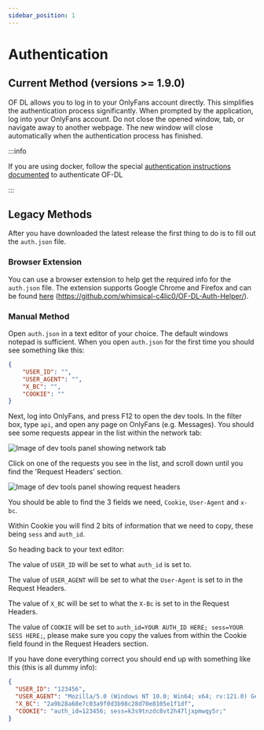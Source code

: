 ```yaml
---
sidebar_position: 1
---
```


# Authentication

## Current Method (versions >= 1.9.0)

OF DL allows you to log in to your OnlyFans account directly. This simplifies the authentication process significantly.
When prompted by the application, log into your OnlyFans account. Do not close the opened window, tab, or navigate away to another webpage.
The new window will close automatically when the authentication process has finished.

:::info

If you are using docker, follow the special [authentication instructions documented](/docs/installation/docker) to authenticate OF-DL

:::

## Legacy Methods

After you have downloaded the latest release the first thing to do is to fill out the `auth.json` file.

### Browser Extension

You can use a browser extension to help get the required info for the `auth.json` file. The extension supports Google Chrome and Firefox and can be found [here](https://github.com/whimsical-c4lic0/OF-DL-Auth-Helper/) (https://github.com/whimsical-c4lic0/OF-DL-Auth-Helper/).

### Manual Method

Open `auth.json` in a text editor of your choice. The default windows notepad is sufficient. When you open `auth.json` for the first time you should see something like this:

```json
{
    "USER_ID": "",
    "USER_AGENT": "",
    "X_BC": "",
    "COOKIE": ""
}
```

Next, log into OnlyFans, and press F12 to open the dev tools. In the filter box, type `api`, and open any page on OnlyFans (e.g. Messages). You should see some requests appear in the list within the network tab:

![Image of dev tools panel showing network tab](/img/network_tab.png)

Click on one of the requests you see in the list, and scroll down until you find the 'Request Headers' section.

![Image of dev tools panel showing request headers](/img/request_headers.png)

You should be able to find the 3 fields we need, `Cookie`, `User-Agent` and `x-bc`.

Within Cookie you will find 2 bits of information that we need to copy, these being `sess` and `auth_id`.

So heading back to your text editor:

The value of `USER_ID` will be set to what `auth_id` is set to.

The value of `USER_AGENT` will be set to what the `User-Agent` is set to in the Request Headers.

The value of `X_BC` will be set to what the `X-Bc` is set to in the Request Headers.

The value of `COOKIE` will be set to `auth_id=YOUR AUTH_ID HERE; sess=YOUR SESS HERE;`, please make sure you copy the values from within the Cookie field found in the Request Headers section.

If you have done everything correct you should end up with something like this (this is all dummy info):

```json
{
  "USER_ID": "123456",
  "USER_AGENT": "Mozilla/5.0 (Windows NT 10.0; Win64; x64; rv:121.0) Gecko/20100101 Firefox/121.0",
  "X_BC": "2a9b28a68e7c03a9f0d3b98c28d70e8105e1f1df",
  "COOKIE": "auth_id=123456; sess=k3s9tnzdc8vt2h47ljxpmwqy5r;"
}
```
